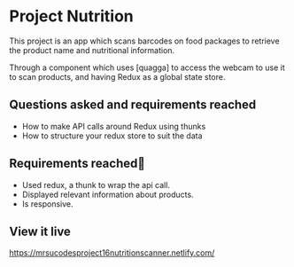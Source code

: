 # Project Nutrition

This project is an app which scans barcodes on food packages to retrieve the product name and nutritional information.

Through a component which uses [quagga] to access the webcam to use it to scan products, and having Redux as a global state store.

## Questions asked and requirements reached

* How to make API calls around Redux using thunks
* How to structure your redux store to suit the data

## Requirements reached🧪

* Used redux, a thunk to wrap the api call.
* Displayed relevant information about products.
* Is responsive.

## View it live

https://mrsucodesproject16nutritionscanner.netlify.com/
